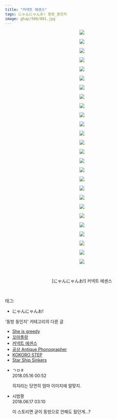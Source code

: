 ```yaml
---
title: "커넥트 에센스"
tags: にゃんにゃんお! 동방_동인지
image: ghap/500/001.jpg
---
```

<div class="article">
<p style="text-align: center; clear: none; float: none;"><img src="{{ site.nasurl }}/ghap/500/001.jpg"/></p>
<p style="text-align: center; clear: none; float: none;"><img src="{{ site.nasurl }}/ghap/500/002.jpg"/></p>
<p style="text-align: center; clear: none; float: none;"><img src="{{ site.nasurl }}/ghap/500/003.jpg"/></p>
<p style="text-align: center; clear: none; float: none;"><img src="{{ site.nasurl }}/ghap/500/004.jpg"/></p>
<p style="text-align: center; clear: none; float: none;"><img src="{{ site.nasurl }}/ghap/500/005.jpg"/></p>
<p style="text-align: center; clear: none; float: none;"><img src="{{ site.nasurl }}/ghap/500/006.jpg"/></p>
<p style="text-align: center; clear: none; float: none;"><img src="{{ site.nasurl }}/ghap/500/007.jpg"/></p>
<p style="text-align: center; clear: none; float: none;"><img src="{{ site.nasurl }}/ghap/500/008.jpg"/></p>
<p style="text-align: center; clear: none; float: none;"><img src="{{ site.nasurl }}/ghap/500/009.jpg"/></p>
<p style="text-align: center; clear: none; float: none;"><img src="{{ site.nasurl }}/ghap/500/010.jpg"/></p>
<p style="text-align: center; clear: none; float: none;"><img src="{{ site.nasurl }}/ghap/500/011.jpg"/></p>
<p style="text-align: center; clear: none; float: none;"><img src="{{ site.nasurl }}/ghap/500/012.jpg"/></p>
<p style="text-align: center; clear: none; float: none;"><img src="{{ site.nasurl }}/ghap/500/013.jpg"/></p>
<p style="text-align: center; clear: none; float: none;"><img src="{{ site.nasurl }}/ghap/500/014.jpg"/></p>
<p style="text-align: center; clear: none; float: none;"><img src="{{ site.nasurl }}/ghap/500/015.jpg"/></p>
<p style="text-align: center; clear: none; float: none;"><img src="{{ site.nasurl }}/ghap/500/016.jpg"/></p>
<p style="text-align: center; clear: none; float: none;"><img src="{{ site.nasurl }}/ghap/500/017.jpg"/></p>
<p style="text-align: center; clear: none; float: none;"><img src="{{ site.nasurl }}/ghap/500/018.jpg"/></p>
<p style="text-align: center; clear: none; float: none;"><img src="{{ site.nasurl }}/ghap/500/019.jpg"/></p>
<p style="text-align: center; clear: none; float: none;"><img src="{{ site.nasurl }}/ghap/500/020.jpg"/></p>
<p style="text-align: center; clear: none; float: none;"><img src="{{ site.nasurl }}/ghap/500/021.jpg"/></p>
<p style="text-align: center; clear: none; float: none;"><img src="{{ site.nasurl }}/ghap/500/022.jpg"/></p>
<p style="text-align: center; clear: none; float: none;"><img src="{{ site.nasurl }}/ghap/500/023.jpg"/></p>
<p style="text-align: center; clear: none; float: none;"><img src="{{ site.nasurl }}/ghap/500/024.jpg"/></p>
<p style="text-align: center; clear: none; float: none;"><img src="{{ site.nasurl }}/ghap/500/025.jpg"/></p>
<p style="text-align: center; clear: none; float: none;"><img src="{{ site.nasurl }}/ghap/500/026.jpg"/></p>
<p style="text-align: center; clear: none; float: none;"><br/></p>
<p style="text-align: center; clear: none; float: none;">[にゃんにゃんお!] 커넥트 에센스</p>
<p><br/></p>
</div><div class="tagTrail">
<p>태그: </p>
<ul>
<li>にゃんにゃんお!</li>
</ul>
</div><div class="another">
<p>'동방 동인지' 카테고리의 다른 글</p>
<ul>
<li><a href="/2016-06-22-ghap_502">She is greedy</a></li>
<li><a href="/2016-06-22-ghap_501">꼬마플랑</a></li>
<li><a href="/2016-06-22-ghap_500">커넥트 에센스</a></li>
<li><a href="/2016-06-22-ghap_499">공상 Antique Phonoqrapher</a></li>
<li><a href="/2016-06-22-ghap_498">KOKORO STEP</a></li>
<li><a href="/2016-06-22-ghap_497">Star Ship Sinkers</a></li>
</ul>
</div><div class="cb_module cb_fluid">
<div class="cb_wrt cb_profile">
<div class="comment">
<ul>
<li class="cb_thumb_off" id="comment15256917">
<div class="cb_comment_area">
<div class="cb_info_area">
<div class="cb_section">
<span class="cb_nick_name">ㄱㅁㅎ</span>
</div>
<div class="cb_section">
<span class="cb_date">2018.05.16 00:52 </span>
</div>
</div>
<div class="cb_dsc_comment">
<p class="cb_dsc">
											히지리는 당연히 엄마 이미지에 알맞지.
										</p>
</div>
</div></li>
<li class="cb_thumb_off" id="comment15271718">
<div class="cb_comment_area">
<div class="cb_info_area">
<div class="cb_section">
<span class="cb_nick_name">시밤쾅</span>
</div>
<div class="cb_section">
<span class="cb_date">2018.06.17 03:10 </span>
</div>
</div>
<div class="cb_dsc_comment">
<p class="cb_dsc">
											이 스토리면 굳이 동방으로 안해도 됬던게...?
										</p>
</div>
</div></li>
</ul>
</div>
</div><!-- commentList close -->
</div>